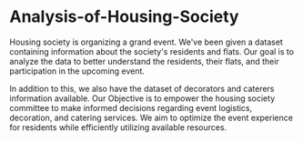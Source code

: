 # Analysis-of-Housing-Society
Housing society is organizing a grand event. We've been given a dataset containing information about the society's residents and flats. Our goal is to analyze the data to better understand the residents, their flats, and their participation in the upcoming event.


In addition to this, we also have the dataset of decorators and caterers information available. Our Objective is to empower the housing society committee to make informed decisions regarding event logistics, decoration, and catering services. We aim to optimize the event experience for residents while efficiently utilizing available resources.
